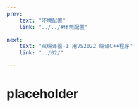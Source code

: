 ```yaml
---
prev:
    text: "环境配置"
    link: "../../#环境配置"

next:
    text: "双编译器-1 用VS2022 编译C++程序"
    link: "../02/"

---
```


# placeholder